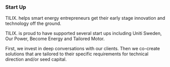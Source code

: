 ### Start Up
TILIX. helps smart energy entrepreneurs get their early stage innovation and technology off the ground.

TILIX. is proud to have supported several start ups including Uniti Sweden, Our Power, Become Energy and Tailored Motor.

First, we invest in deep conversations with our clients. Then we co-create solutions that are tailored to their specific requirements for technical direction and/or seed capital.
